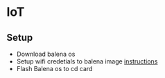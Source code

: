 # IoT

## Setup

- Download balena os
- Setup wifi credetials to balena image [instructions](https://www.balena.io/os/docs/beaglebone-black/getting-started/)
- Flash Balena os to cd card
